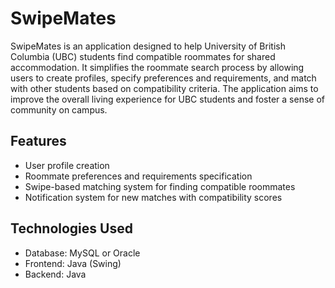 # SwipeMates

SwipeMates is an application designed to help University of British Columbia (UBC) students find compatible roommates for shared accommodation. It simplifies the roommate search process by allowing users to create profiles, specify preferences and requirements, and match with other students based on compatibility criteria. The application aims to improve the overall living experience for UBC students and foster a sense of community on campus.

## Features

- User profile creation
- Roommate preferences and requirements specification
- Swipe-based matching system for finding compatible roommates
- Notification system for new matches with compatibility scores

## Technologies Used

- Database: MySQL or Oracle
- Frontend: Java (Swing)
- Backend: Java
